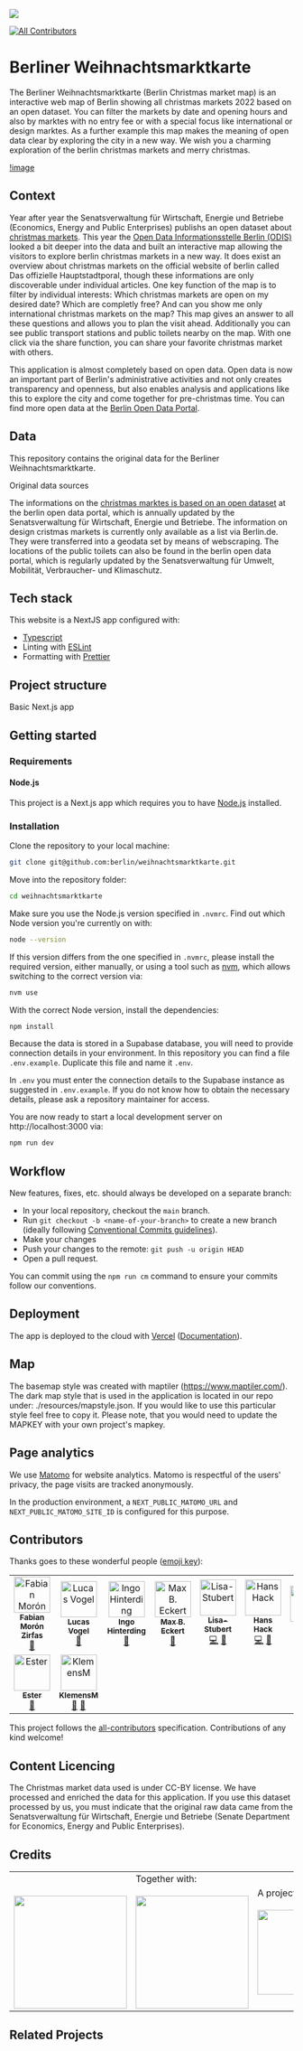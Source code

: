 ![](https://img.shields.io/badge/Built%20with%20%E2%9D%A4%EF%B8%8F-at%20Technologiestiftung%20Berlin-blue)

<!-- ALL-CONTRIBUTORS-BADGE:START - Do not remove or modify this section -->
[![All Contributors](https://img.shields.io/badge/all_contributors-9-orange.svg?style=flat-square)](#contributors-)
<!-- ALL-CONTRIBUTORS-BADGE:END -->

# Berliner Weihnachtsmarktkarte

The Berliner Weihnachtsmarktkarte (Berlin Christmas market map) is an interactive web map of Berlin showing all christmas markets 2022 based on an open dataset. You can filter the markets by date and opening hours and also by marktes with no entry fee or with a special focus like international or design marktes. As a further example this map makes the meaning of open data clear by exploring the city in a new way. We wish you a charming exploration of the berlin christmas markets and merry christmas.

[!image](/public/social-image.jpg)

<!--

How to:

- You dont need to use every section. Only the ones that apply to your project.
- Adjust the files on .github/ISSUE_TEMPLATE/* how you need them
- Adjust the file on .github/CODEOWNERS to match your team
- If you use staging and main branches use this template for .github/renovate.json


```json
{
   "$schema": "https://docs.renovatebot.com/renovate-schema.json",
  "extends": [
    "@inpyjamas"
  ],
    "baseBranches": [
    "staging"
  ]
}
```

Bonus:

Use all-contributors

npx all-contributors-cli check
npx all-contributors-cli add ff6347 doc

You can use it on GitHub just by commeting on PRs and issues:

```
@all-contributors please add @ff6347 for infrastructure, tests and code
```
Read more here https://allcontributors.org/


Get fancy shields at https://shields.io
 -->

## Context
   
Year after year the Senatsverwaltung für Wirtschaft, Energie und Betriebe (Economics, Energy and Public Enterprises) publishs an open dataset about [christmas markets](https://daten.berlin.de/datensaetze/berliner-weihnachtsmärkte-2022). This year the [Open Data Informationsstelle Berlin (ODIS)](https://odis-berlin.de) looked a bit deeper into the data and built an interactive map allowing the visitors to explore berlin christmas markets in a new way. It does exist an overview about christmas markets on the official website of berlin called Das offizielle Hauptstadtporal, though these informations are only discoverable under individual articles. One key function of the map is to filter by individual interests: Which christmas markets are open on my desired date? Which are completly free? And can you show me only international christmas markets on the map? This map gives an answer to all these questions and allows you to plan the visit ahead. Additionally you can see public transport stations and public toilets nearby on the map. With one click via the share function, you can share your favorite christmas market with others.

This application is almost completely based on open data. Open data is now an important part of Berlin's administrative activities and not only creates transparency and openness, but also enables analysis and applications like this to explore the city and come together for pre-christmas time. 
You can find more open data at the [Berlin Open Data Portal](https://daten.berlin.de).

   
## Data
This repository contains the original data for the Berliner Weihnachtsmarktkarte.

Original data sources

The informations on the [christmas marktes is based on an open dataset](https://daten.berlin.de/datensaetze/berliner-weihnachtsmärkte-2022) at the berlin open data portal, which is annually updated by the Senatsverwaltung für Wirtschaft, Energie und Betriebe. The information on design cristmas markets is currently only available as a list via Berlin.de. They were transferred into a geodata set by means of webscraping. The locations of the public toilets can also be found in the berlin open data portal, which is regularly updated by the Senatsverwaltung für Umwelt, Mobilität, Verbraucher- und Klimaschutz.
   
## Tech stack

This website is a NextJS app configured with:

- [Typescript](https://www.typescriptlang.org/)
- Linting with [ESLint](https://eslint.org/)
- Formatting with [Prettier](https://prettier.io/)

## Project structure

Basic Next.js app

## Getting started

### Requirements

#### Node.js

This project is a Next.js app which requires you to have [Node.js](https://nodejs.org/en/) installed.


### Installation

Clone the repository to your local machine:

```bash
git clone git@github.com:berlin/weihnachtsmarktkarte.git
```

Move into the repository folder:

```bash
cd weihnachtsmarktkarte
```

Make sure you use the Node.js version specified in `.nvmrc`. Find out which Node version you're currently on with:

```bash
node --version
```

If this version differs from the one specified in `.nvmrc`, please install the required version, either manually, or using a tool such as [nvm](https://github.com/nvm-sh/nvm), which allows switching to the correct version via:

```bash
nvm use
```

With the correct Node version, install the dependencies:

```bash
npm install
```

Because the data is stored in a Supabase database, you will need to provide connection details in your environment. In this repository you can find a file `.env.example`. Duplicate this file and name it `.env`.

In `.env` you must enter the connection details to the Supabase instance as suggested in `.env.example`. If you do not know how to obtain the necessary details, please ask a repository maintainer for access.

You are now ready to start a local development server on http://localhost:3000 via:

```bash
npm run dev
```

## Workflow

New features, fixes, etc. should always be developed on a separate branch:

- In your local repository, checkout the `main` branch.
- Run `git checkout -b <name-of-your-branch>` to create a new branch (ideally following [Conventional Commits guidelines](https://www.conventionalcommits.org)).
- Make your changes
- Push your changes to the remote: `git push -u origin HEAD`
- Open a pull request.

You can commit using the `npm run cm` command to ensure your commits follow our conventions.

## Deployment

The app is deployed to the cloud with [Vercel](https://vercel.com/new?utm_source=github&utm_medium=readme&utm_campaign=next-example) ([Documentation](https://nextjs.org/docs/deployment)).

## Map

The basemap style was created with maptiler (https://www.maptiler.com/). The dark map style that is used in the application is located in our repo under: 
./resources/mapstyle.json. If you would like to use this particular style feel free to copy it. Please note, that you would need to update the MAPKEY with your own project's mapkey.   

## Page analytics

We use [Matomo](https://matomo.org/) for website analytics. Matomo is respectful of the users' privacy, the page visits are tracked anonymously.

In the production environment, a `NEXT_PUBLIC_MATOMO_URL` and `NEXT_PUBLIC_MATOMO_SITE_ID` is configured for this purpose.

## Contributors

Thanks goes to these wonderful people ([emoji key](https://allcontributors.org/docs/en/emoji-key)):

<!-- ALL-CONTRIBUTORS-LIST:START - Do not remove or modify this section -->
<!-- prettier-ignore-start -->
<!-- markdownlint-disable -->
<table>
  <tbody>
    <tr>
      <td align="center"><a href="https://fabianmoronzirfas.me/"><img src="https://avatars.githubusercontent.com/u/315106?v=4?s=64" width="64px;" alt="Fabian Morón Zirfas"/><br /><sub><b>Fabian Morón Zirfas</b></sub></a><br /><a href="https://github.com/technologiestiftung/weihnachtsmarktkarte/commits?author=ff6347" title="Documentation">📖</a></td>
      <td align="center"><a href="http://vogelino.com"><img src="https://avatars.githubusercontent.com/u/2759340?v=4?s=64" width="64px;" alt="Lucas Vogel"/><br /><sub><b>Lucas Vogel</b></sub></a><br /><a href="https://github.com/technologiestiftung/weihnachtsmarktkarte/commits?author=vogelino" title="Documentation">📖</a></td>
      <td align="center"><a href="http://www.awsm.de"><img src="https://avatars.githubusercontent.com/u/434355?v=4?s=64" width="64px;" alt="Ingo Hinterding"/><br /><sub><b>Ingo Hinterding</b></sub></a><br /><a href="https://github.com/technologiestiftung/weihnachtsmarktkarte/commits?author=Esshahn" title="Documentation">📖</a></td>
      <td align="center"><a href="https://github.com/m-b-e"><img src="https://avatars.githubusercontent.com/u/36029603?v=4?s=64" width="64px;" alt="Max B. Eckert"/><br /><sub><b>Max B. Eckert</b></sub></a><br /><a href="#data-m-b-e" title="Data">🔣</a></td>
      <td align="center"><a href="https://github.com/Lisa-Stubert"><img src="https://avatars.githubusercontent.com/u/61182572?v=4?s=64" width="64px;" alt="Lisa-Stubert"/><br /><sub><b>Lisa-Stubert</b></sub></a><br /><a href="https://github.com/technologiestiftung/weihnachtsmarktkarte/commits?author=Lisa-Stubert" title="Code">💻</a> <a href="https://github.com/technologiestiftung/weihnachtsmarktkarte/commits?author=Lisa-Stubert" title="Documentation">📖</a></td>
      <td align="center"><a href="https://hanshack.com/"><img src="https://avatars.githubusercontent.com/u/8025164?v=4?s=64" width="64px;" alt="Hans Hack"/><br /><sub><b>Hans Hack</b></sub></a><br /><a href="https://github.com/technologiestiftung/weihnachtsmarktkarte/commits?author=hanshack" title="Code">💻</a> <a href="https://github.com/technologiestiftung/weihnachtsmarktkarte/commits?author=hanshack" title="Documentation">📖</a></td>
      <td align="center"><a href="https://fhp.incom.org/profile/9200/projects"><img src="https://avatars.githubusercontent.com/u/46717848?v=4?s=64" width="64px;" alt="anna"/><br /><sub><b>anna</b></sub></a><br /><a href="#design-annameide" title="Design">🎨</a> <a href="#ideas-annameide" title="Ideas, Planning, & Feedback">🤔</a></td>
    </tr>
    <tr>
      <td align="center"><a href="https://github.com/ester-t-s"><img src="https://avatars.githubusercontent.com/u/91192024?v=4?s=64" width="64px;" alt="Ester"/><br /><sub><b>Ester</b></sub></a><br /><a href="#data-ester-t-s" title="Data">🔣</a></td>
      <td align="center"><a href="https://github.com/KlemensM"><img src="https://avatars.githubusercontent.com/u/98896505?v=4?s=64" width="64px;" alt="KlemensM"/><br /><sub><b>KlemensM</b></sub></a><br /><a href="#ideas-KlemensM" title="Ideas, Planning, & Feedback">🤔</a> <a href="#data-KlemensM" title="Data">🔣</a></td>
    </tr>
  </tbody>
</table>

<!-- markdownlint-restore -->
<!-- prettier-ignore-end -->

<!-- ALL-CONTRIBUTORS-LIST:END -->

This project follows the [all-contributors](https://github.com/all-contributors/all-contributors) specification. Contributions of any kind welcome!

## Content Licencing

The Christmas market data used is under CC-BY license. We have processed and enriched the data for this application. If you use this dataset processed by us, you must indicate that the original raw data came from the Senatsverwaltung für Wirtschaft, Energie und Betriebe (Senate Department for Economics, Energy and Public Enterprises).

## Credits

<table>
  <tr>
    <td>
      <a href="https://odis-berlin.de">
        <br />
        <br />
        <img width="200" src="https://logos.citylab-berlin.org/logo-odis-berlin.svg" />
      </a>
    </td>
    <td>
      Together with: <a href="https://citylab-berlin.org/en/start/">
        <br />
        <br />
        <img width="200" src="https://logos.citylab-berlin.org/logo-citylab-berlin.svg" />
      </a>
    </td>
    <td>
      A project by: <a href="https://www.technologiestiftung-berlin.de/en/">
        <br />
        <br />
        <img width="150" src="https://logos.citylab-berlin.org/logo-technologiestiftung-berlin-en.svg" />
      </a>
    </td>
    <td>
      Supported by: <a href="https://www.berlin.de/sen/web/">
        <br />
        <br />
        <img width="80" src="https://logos.citylab-berlin.org/logo-berlin-senweb-de.svg"/>
      </a>
    </td>
  </tr>
</table>

## Related Projects

